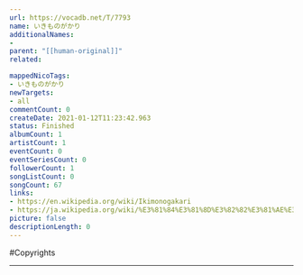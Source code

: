 ```yaml
---
url: https://vocadb.net/T/7793
name: いきものがかり
additionalNames: 
- 
parent: "[[human-original]]"
related:

mappedNicoTags:
- いきものがかり
newTargets:
- all
commentCount: 0
createDate: 2021-01-12T11:23:42.963
status: Finished
albumCount: 1
artistCount: 1
eventCount: 0
eventSeriesCount: 0
followerCount: 1
songListCount: 0
songCount: 67
links: 
- https://en.wikipedia.org/wiki/Ikimonogakari
- https://ja.wikipedia.org/wiki/%E3%81%84%E3%81%8D%E3%82%82%E3%81%AE%E3%81%8C%E3%81%8B%E3%82%8A?wprov=sfti1
picture: false
descriptionLength: 0
---
```


#Copyrights



---

